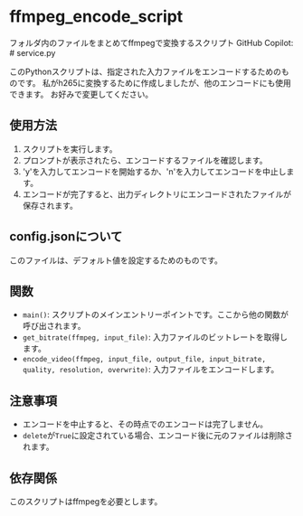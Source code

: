 # ffmpeg_encode_script
フォルダ内のファイルをまとめてffmpegで変換するスクリプト
GitHub Copilot: # service.py

このPythonスクリプトは、指定された入力ファイルをエンコードするためのものです。
私がh265に変換するために作成しましたが、他のエンコードにも使用できます。
お好みで変更してください。
## 使用方法

1. スクリプトを実行します。
2. プロンプトが表示されたら、エンコードするファイルを確認します。
3. 'y'を入力してエンコードを開始するか、'n'を入力してエンコードを中止します。
4. エンコードが完了すると、出力ディレクトリにエンコードされたファイルが保存されます。

## config.jsonについて
このファイルは、デフォルト値を設定するためのものです。
## 関数

- `main()`: スクリプトのメインエントリーポイントです。ここから他の関数が呼び出されます。
- `get_bitrate(ffmpeg, input_file)`: 入力ファイルのビットレートを取得します。
- `encode_video(ffmpeg, input_file, output_file, input_bitrate, quality, resolution, overwrite)`: 入力ファイルをエンコードします。

## 注意事項

- エンコードを中止すると、その時点でのエンコードは完了しません。
- `delete`が`True`に設定されている場合、エンコード後に元のファイルは削除されます。

## 依存関係

このスクリプトはffmpegを必要とします。